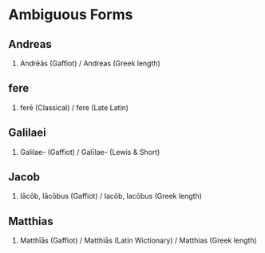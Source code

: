 # Ambiguous Forms

## Andreas

1. Andrēās (Gaffiot) / Andreas (Greek length)

## fere

1. ferē (Classical) / fere (Late Latin)

## Galilaei

1. Galilae- (Gaffiot) / Galīlae- (Lewis & Short)

## Jacob

1. Iācōb, Iācōbus (Gaffiot) / Iacōb, Iacōbus (Greek length)

## Matthias

1. Matthīās (Gaffiot) / Matthiās (Latin Wictionary) / Matthias (Greek length)
